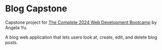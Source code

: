 # Blog Capstone

Capstone project for [The Complete 2024 Web Development Bootcamp](https://www.udemy.com/course/the-complete-web-development-bootcamp/) by Angela Yu.

A blog web application that lets users look at, create, edit, and delete blog posts.